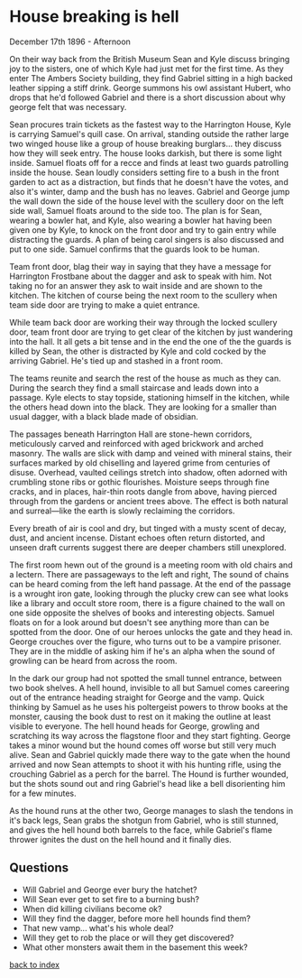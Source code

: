 # House breaking is hell

December 17th 1896 - Afternoon

On their way back from the British Museum Sean and Kyle discuss bringing joy to the sisters, one of which Kyle had just met for the first time. As they enter The Ambers Society building, they find Gabriel sitting in a high backed leather sipping a stiff drink. George summons his owl assistant Hubert, who drops that he'd followed Gabriel and there is a short discussion about why george felt that was necessary.

Sean procures train tickets as the fastest way to the Harrington House, Kyle is carrying Samuel's quill case. On arrival, standing outside the rather large two winged house like a group of house breaking burglars... they discuss how they will seek entry. The house looks darkish, but there is some light inside. Samuel floats off for a recce and finds at least two guards patrolling inside the house. Sean loudly considers setting fire to a bush in the front garden to act as a distraction, but finds that he doesn't have the votes, and also it's winter, damp and the bush has no leaves. Gabriel and George jump the wall down the side of the house level with the scullery door on the left side wall, Samuel floats around to the side too. The plan is for Sean, wearing a bowler hat, and Kyle, also wearing a bowler hat having been given one by Kyle, to knock on the front door and try to gain entry while distracting the guards. A plan of being carol singers is also discussed and put to one side. Samuel confirms that the guards look to be human.

Team front door, blag their way in saying that they have a message for Harrington Frostbane about the dagger and ask to speak with him. Not taking no for an answer they ask to wait inside and are shown to the kitchen. The kitchen of course being the next room to the scullery when team side door are trying to make a quiet entrance.

While team back door are working their way through the locked scullery door, team front door are trying to get clear of the kitchen by just wandering into the hall. It all gets a bit tense and in the end the one of the the guards is killed by Sean, the other is distracted by Kyle and cold cocked by the arriving Gabriel. He's tied up and stashed in a front room.

The teams reunite and search the rest of the house as much as they can. During the search they find a small staircase and leads down into a passage. Kyle elects to stay topside, stationing himself in the kitchen, while the others head down into the black. They are looking for a smaller than usual dagger, with a black blade made of obsidian.

The passages beneath Harrington Hall are stone-hewn corridors, meticulously carved and reinforced with aged brickwork and arched masonry. The walls are slick with damp and veined with mineral stains, their surfaces marked by old chiselling and layered grime from centuries of disuse. Overhead, vaulted ceilings stretch into shadow, often adorned with crumbling stone ribs or gothic flourishes. Moisture seeps through fine cracks, and in places, hair-thin roots dangle from above, having pierced through from the gardens or ancient trees above. The effect is both natural and surreal—like the earth is slowly reclaiming the corridors.

Every breath of air is cool and dry, but tinged with a musty scent of decay, dust, and ancient incense. Distant echoes often return distorted, and unseen draft currents suggest there are deeper chambers still unexplored.

The first room hewn out of the ground is a meeting room with old chairs and a lectern. There are passageways to the left and right, The sound of chains can be heard coming from the left hand passage. At the end of the passage is a wrought iron gate, looking through the plucky crew can see what looks like a library and occult store room, there is a figure chained to the wall on one side opposite the shelves of books and interesting objects. Samuel floats on for a look around but doesn't see anything more than can be spotted from the door. One of our heroes unlocks the gate and they head in. George crouches over the figure, who turns out to be a vampire prisoner. They are in the middle of asking him if he's an alpha when the sound of growling can be heard from across the room.

In the dark our group had not spotted the small tunnel entrance, between two book shelves. A hell hound, invisible to all but Samuel comes careering out of the entrance heading straight for George and the vamp. Quick thinking by Samuel as he uses his poltergeist powers to throw books at the monster, causing the book dust to rest on it making the outline at least visible to everyone. The hell hound heads for George, growling and scratching its way across the flagstone floor and they start fighting. George takes a minor wound but the hound comes off worse but still very much alive. Sean and Gabriel quickly made there way to the gate when the hound arrived and now Sean attempts to shoot it with his hunting rifle, using the crouching Gabriel as a perch for the barrel. The Hound is further wounded, but the shots sound out and ring Gabriel's head like a bell disorienting him for a few minutes.

As the hound runs at the other two, George manages to slash the tendons in it's back legs, Sean grabs the shotgun from Gabriel, who is still stunned, and gives the hell hound both barrels to the face, while Gabriel's flame thrower ignites the dust on the hell hound and it finally dies.

## Questions
* Will Gabriel and George ever bury the hatchet?
* Will Sean ever get to set fire to a burning bush?
* When did killing civilians become ok?
* Will they find the dagger, before more hell hounds find them?
* That new vamp... what's his whole deal?
* Will they get to rob the place or will they get discovered?
* What other monsters await them in the basement this week?

[back to index](index)
